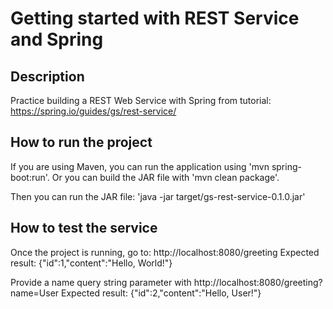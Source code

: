 # Getting started with REST Service and Spring

## Description
Practice building a REST Web Service with Spring from tutorial:
https://spring.io/guides/gs/rest-service/

## How to run the project
If you are using Maven, you can run the application using 'mvn spring-boot:run'. 
Or you can build the JAR file with 'mvn clean package'. 

Then you can run the JAR file:
'java -jar target/gs-rest-service-0.1.0.jar'

## How to test the service
Once the project is running, go to: http://localhost:8080/greeting
Expected result: {"id":1,"content":"Hello, World!"}

Provide a name query string parameter with http://localhost:8080/greeting?name=User
Expected result: {"id":2,"content":"Hello, User!"}